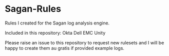 # Sagan-Rules
Rules I created for the Sagan log analysis engine.

Included in this repository:
Okta
Dell EMC Unity


Please raise an issue to this repository to request new rulesets and I will be happy to create them au gratis if provided example logs.
